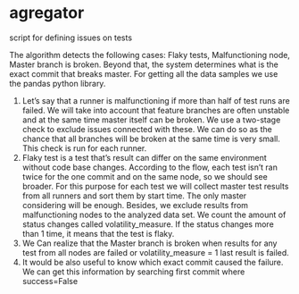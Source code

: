 # agregator
script for defining issues on tests

The algorithm detects the following cases: Flaky tests,
Malfunctioning node, Master branch is broken. Beyond that, the system determines what is
the exact commit that breaks master. For getting all the data samples we use the pandas
python library.
1. Let’s say that a runner is malfunctioning if more than half of test runs are failed. We
will take into account that feature branches are often unstable and at the same time
master itself can be broken. We use a two-stage check to exclude issues connected
with these. We can do so as the chance that all branches will be broken at the same
time is very small. This check is run for each runner.
2. Flaky test is a test that’s result can differ on the same environment without code base
changes. According to the flow, each test isn’t ran twice for the one commit and on
the same node, so we should see broader. For this purpose for each test we will
collect master test results from all runners and sort them by start time. The only
master considering will be enough. Besides, we exclude results from malfunctioning
nodes to the analyzed data set. We count the amount of status changes called
volatility_measure. If the status changes more than 1 time, it means that the test is
flaky.
3. We Can realize that the Master branch is broken when results for any test from all
nodes are failed or volatility_measure = 1 last result is failed.
4. It would be also useful to know which exact commit caused the failure. We can get
this information by searching first commit where success=False
